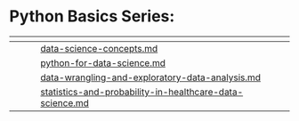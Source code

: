 # Python Basics Series:



<table data-view="cards"><thead><tr><th></th><th></th><th></th><th data-hidden data-card-target data-type="content-ref"></th></tr></thead><tbody><tr><td></td><td></td><td></td><td><a href="data-science-concepts.md">data-science-concepts.md</a></td></tr><tr><td></td><td></td><td></td><td><a href="python-for-data-science.md">python-for-data-science.md</a></td></tr><tr><td></td><td></td><td></td><td><a href="data-wrangling-and-exploratory-data-analysis.md">data-wrangling-and-exploratory-data-analysis.md</a></td></tr><tr><td></td><td></td><td></td><td><a href="statistics-and-probability-in-healthcare-data-science.md">statistics-and-probability-in-healthcare-data-science.md</a></td></tr></tbody></table>
